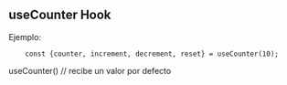 ## useCounter Hook

Ejemplo:
```
    const {counter, increment, decrement, reset} = useCounter(10);
```

useCounter() // recibe un valor por defecto

